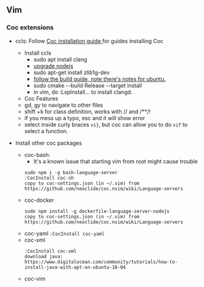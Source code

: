 ## Vim 
### Coc extensions
- ccls: Follow [Coc installation guide ](https://codevion.github.io/#!vim/coc.md) for guides installing Coc
	- Install ccls
		- sudo apt install clang
		- [upgrade nodejs](https://phoenixnap.com/kb/update-node-js-version)
		- sudo apt-get install zlib1g-dev
		- [follow the build guide, note there's notes for ubuntu.](https://github.com/MaskRay/ccls/wiki/Build)
		- sudo cmake --build Release --target install
		- in vim, do :LspInstall... to install clangd. 
	- Coc Features
	- gd, gy to navigate to other files
	- shift +k for class definition, works with // and /\*\*/!
	- if you mess up a typo, esc and it will show error
	- select inside curly braces ```vi}```, but coc can allow you to do ```vif``` to select a function. 

- Install other coc packages
	- coc-bash: 
		- It's a known issue that starting vim from root might cause trouble
		```
		sudo npm i -g bash-language-server
		:CocInstall coc-sh
		copy to coc-settings.json (in ~/.vim) from https://github.com/neoclide/coc.nvim/wiki/Language-servers
		```
	- coc-docker
		```
		sudo npm install -g dockerfile-language-server-nodejs
		copy to coc-settings.json (in ~/.vim) from https://github.com/neoclide/coc.nvim/wiki/Language-servers 
		```
	- coc-yaml
		```:CocInstall coc-yaml```
	- coc-xml
		```
		:CocInstall coc-xml
		download java: https://www.digitalocean.com/community/tutorials/how-to-install-java-with-apt-on-ubuntu-18-04
		```
	- coc-vim
